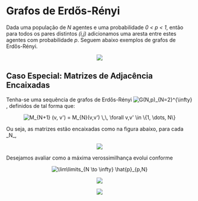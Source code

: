 # Grafos de Erdős-Rényi

Dada uma população de *N* agentes e uma probabilidade *0 < p < 1*, então para todos os pares distintos *(i,j)*  adicionamos uma aresta entre estes agentes com probabilidade *p*. Seguem abaixo exemplos de grafos de Erdős-Rényi. 

<p align = "center">
	<img src = "https://upload.wikimedia.org/wikipedia/commons/thumb/7/70/Erdős–Rényi_model_random_graphs.pdf/page1-800px-Erdős–Rényi_model_random_graphs.pdf.jpg">
</p>


## Caso Especial: Matrizes de Adjacência Encaixadas

Tenha-se uma sequência de grafos de Erdős-Rényi <img src="https://latex.codecogs.com/png.latex?\inline&space;\bg_white&space;\{G(N,p)\}_{N=2}^{\infty}" title="G(N,p)_{N=2}^{\infty}" />, definidos de tal forma que:
<p align = "center"> 
	<img src="https://latex.codecogs.com/png.latex?\inline&space;\bg_white&space;M_{N&plus;1}&space;(v,&space;v')&space;=&space;M_{N}(v,v')&space;\,\,&space;\forall&space;v,v'&space;\in&space;\{1,&space;\dots,&space;N\}" title="M_{N+1} (v, v') = M_{N}(v,v') \,\, \forall v,v' \in \{1, \dots, N\}" />
</p>
Ou seja, as matrizes estão encaixadas como na figura abaixo, para cada _N_,
<p align = "center">
	<img src = "nestedmatrices.svg">
</p>

Desejamos avaliar como a máxima verossimilhança evolui conforme

<p align = "center">
	<img src="https://latex.codecogs.com/png.latex?\inline&space;\bg_white&space;\lim\limits_{N&space;\to&space;\infty}&space;\hat{p}_{p,N}" title="\lim\limits_{N \to \infty} \hat{p}_{p,N}" />
</p>

<p align = "center">
	<img src = "maxlikelihood.png">
</p>

<p align = "center">
	<img src = "maxlikelihood2.png">
</p>
